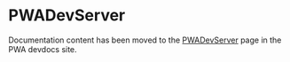 # PWADevServer

Documentation content has been moved to the [PWADevServer][] page in the PWA devdocs site.

[PWADevServer]: https://magento-research.github.io/pwa-studio/pwa-buildpack/reference/pwa-dev-server/
